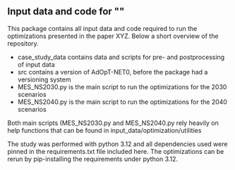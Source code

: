 Input data and code for ""
--------------------------------
This package contains all input data and code required to run the optimizations
presented in the paper XYZ. Below a short overview of the repository.

- case_study_data contains data and scripts for pre- and postprocessing of input data
- src contains a version of AdOpT-NET0, before the package had a versioning system
- MES_NS2030.py is the main script to run the optimizations for the 2030 scenarios
- MES_NS2040.py is the main script to run the optimizations for the 2040 scenarios

Both main scripts (MES_NS2030.py and MES_NS2040.py rely heavily on help functions that
can be found in input_data/optimization/utilities

The study was performed with python 3.12 and all dependencies used were pinned in the
requirements.txt file included here. The optimizations can be rerun by pip-installing
the requirements under python 3.12.
